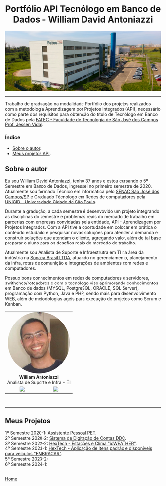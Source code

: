 # <center> Portfólio API Tecnólogo em Banco de Dados - William David Antoniazzi

![FATEC - Faculdade de Tecnologia de São José dos Campos Prof. Jessen Vidal](./docsandimages/fatec/predio.a3883078.png)

---

Trabalho de graduação na modalidade Portfólio dos projetos realizados com a metodologia Aprendizagem por Projetos Integrados (API), necessário como parte dos requisitos para obtenção do título de Tecnólogo em Banco de Dados pela [FATEC - Faculdade de Tecnologia de São José dos Campos Prof. Jessen Vidal](https://fatecsjc-prd.azurewebsites.net/ "FATEC Prof. Jessen Vidal").

### Índice

- [Sobre o autor](#sobre-o-autor).
- [Meus projetos API](#meus-projetos).

## Sobre o autor

Eu sou William David Antoniazzi, tenho 37 anos e estou cursando o 5º Semestre em Banco de Dados, ingressei no primeiro semestre de 2020.
Atualmente sou formado Técnico em informática pelo [SENAC São José dos Campos/SP](https://www.sp.senac.br/senac-sao-jose-dos-campos) e Graduado Técnologo em Redes de computadores pela [UNICID - Universidade Cidade de São Paulo](https://www.unicid.edu.br/).
<br/>

Durante a gradução, a cada semestre é desenvovido um projeto integrando as disciplinas do semestre e problemas reais do mercado de trabalho em parcerias com empresas convidadas pela entidade, API - Aprendizagem por Projetos Integrados.
Com a API tive a oportudade em colocar em prática o conteúdo estudado e pesquisar novas soluções para atender a demanda e construir soluções que atendam o cliente, agregando valor, além de tal base preparar o aluno para os desafios reais do mercado de trabalho.
<br/>

Atualmente sou Analista de Suporte e Infraestrutra em TI na área da indústria na [Sonaca Brasil LTDA](https://www.linkedin.com/company/sonacabrasil), atuando no gerenciamento, planejamento da infra, rotas de comunição e integrações de ambientes com redes e computadores.
<br/>  

Possuo bons conhecimentos em redes de computadores e servidores, swithches/roteadores e com o tecnólogo viso aprimorando conhecimentos em Banco de dados (MYSQL, PostgreSQL, ORACLE, SQL Server), programação com Python, Java e PHP, sendo mais para desenvolvimento WEB, além de metodologias agéis para execução de projetos como Scrum e Kanban.
<br/>

<table border="0" align="center">
    <tr>
        <td colspan="2" align="center"><img style="border-radius: 75%;" src="./docsandimages/1516844738897.jpg" width="200px;"/><br/><b>William Antoniazzi</b></a><br/> Analista de Suporte e Infra - TI
        </td>
    </tr>
    <tr align="center">
        <td>
            <div>
            <a href="https://github.com/williamantoniazzi"><img src="https://img.shields.io/badge/Github-WilliamAntoniazzi-blue?style=flat-square&logo=github"></a>
            </div>
        </td>
        <td>
            <div>
            <a href="https://www.linkedin.com/in/williamantoniazzi/"><img src="https://img.shields.io/badge/LinkedIn-WilliamAntoniazzi-blue?style=flat-square&logo=linkedin"></a>
            </div>
        </td>
    </tr>
</table>

<br/>

---

## Meus Projetos

1º Semestre 2020-1: [Assistente Pessoal PET](./semesters/sem1_api.md). <br/>
2º Semestre 2020-2: [Sistema de Digitação de Contas DDC](./semestres/sem2_api.md). <br/>
3º Semestre 2022-2: [HexTech - Estações e Clima "ioWEATHER"](./semestres/sem3_api.md). <br/>
4º Semestre 2023-1: [HexTech - Aplicação de itens padrão e disponíveis para veículos "EMBRACAR"](./semestres/sem4_api.md). <br/>
5º Semestre 2023-2: <br/>
6º Semestre 2024-1: <br/>

## 

[Home](#portfólio-api-tecnólogo-em-banco-de-dados---william-david-antoniazzi)
